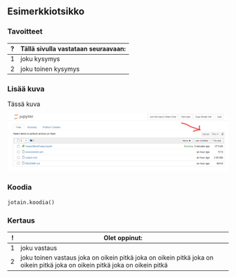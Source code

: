 ## Esimerkkiotsikko

### Tavoitteet

| ? | Tällä sivulla vastataan seuraavaan:|
|-|-|
| 1 | joku kysymys |
| 2 | joku toinen kysymys |

### Lisää kuva

Tässä kuva

![Esimerkkikuva](/assets/img/binder-add-file.png)


### Koodia

```python
jotain.koodia()
```



### Kertaus

| ! | Olet oppinut: |
|-|-|
| 1 | joku vastaus |
| 2 | joku toinen vastaus joka on oikein pitkä joka on oikein pitkä joka on oikein pitkä joka on oikein pitkä joka on oikein pitkä |

